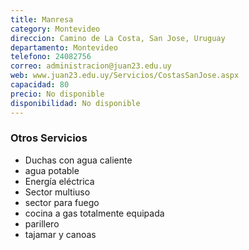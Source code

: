 ```yaml
---
title: Manresa
category: Montevideo
direccion: Camino de La Costa, San Jose, Uruguay
departamento: Montevideo
telefono: 24082756
correo: administracion@juan23.edu.uy
web: www.juan23.edu.uy/Servicios/CostasSanJose.aspx
capacidad: 80
precio: No disponible
disponibilidad: No disponible
---
```


### Otros Servicios
* Duchas con agua caliente 
* agua potable 
* Energía eléctrica
* Sector multiuso 
* sector para fuego 
* cocina a gas totalmente equipada 
* parillero
* tajamar y canoas

